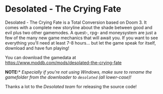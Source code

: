 # Desolated - The Crying Fate

Desolated - The Crying Fate is a Total Conversion based on Doom 3.
It comes with a complete new storyline about the shade between good and evil plus two other gamemodes.
A quest-, rpg- and moneysystem are just a few of the many new game mechanics that will await you.
If you want to see everything you'll need at least 7-8 hours... but let the game speak for itself,
download and have fun playing!

You can download the gamedata at https://www.moddb.com/mods/desolated-the-crying-fate

**NOTE:*** *Especially if you're not using Windows, make sure to rename the gamefolder
from the downloader to `desolated` (all lower-case)!*

Thanks a lot to the *Desolated team* for releasing the source code!
